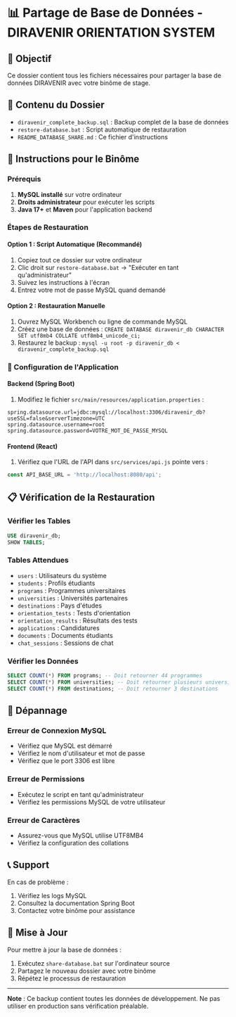 # 📊 Partage de Base de Données - DIRAVENIR ORIENTATION SYSTEM

## 🎯 Objectif
Ce dossier contient tous les fichiers nécessaires pour partager la base de données DIRAVENIR avec votre binôme de stage.

## 📁 Contenu du Dossier
- `diravenir_complete_backup.sql` : Backup complet de la base de données
- `restore-database.bat` : Script automatique de restauration
- `README_DATABASE_SHARE.md` : Ce fichier d'instructions

## 🚀 Instructions pour le Binôme

### Prérequis
1. **MySQL installé** sur votre ordinateur
2. **Droits administrateur** pour exécuter les scripts
3. **Java 17+** et **Maven** pour l'application backend

### Étapes de Restauration

#### Option 1 : Script Automatique (Recommandé)
1. Copiez tout ce dossier sur votre ordinateur
2. Clic droit sur `restore-database.bat` → "Exécuter en tant qu'administrateur"
3. Suivez les instructions à l'écran
4. Entrez votre mot de passe MySQL quand demandé

#### Option 2 : Restauration Manuelle
1. Ouvrez MySQL Workbench ou ligne de commande MySQL
2. Créez une base de données : `CREATE DATABASE diravenir_db CHARACTER SET utf8mb4 COLLATE utf8mb4_unicode_ci;`
3. Restaurez le backup : `mysql -u root -p diravenir_db < diravenir_complete_backup.sql`

### 🔧 Configuration de l'Application

#### Backend (Spring Boot)
1. Modifiez le fichier `src/main/resources/application.properties` :
```properties
spring.datasource.url=jdbc:mysql://localhost:3306/diravenir_db?useSSL=false&serverTimezone=UTC
spring.datasource.username=root
spring.datasource.password=VOTRE_MOT_DE_PASSE_MYSQL
```

#### Frontend (React)
1. Vérifiez que l'URL de l'API dans `src/services/api.js` pointe vers :
```javascript
const API_BASE_URL = 'http://localhost:8080/api';
```

## 📋 Vérification de la Restauration

### Vérifier les Tables
```sql
USE diravenir_db;
SHOW TABLES;
```

### Tables Attendues
- `users` : Utilisateurs du système
- `students` : Profils étudiants
- `programs` : Programmes universitaires
- `universities` : Universités partenaires
- `destinations` : Pays d'études
- `orientation_tests` : Tests d'orientation
- `orientation_results` : Résultats des tests
- `applications` : Candidatures
- `documents` : Documents étudiants
- `chat_sessions` : Sessions de chat

### Vérifier les Données
```sql
SELECT COUNT(*) FROM programs; -- Doit retourner 44 programmes
SELECT COUNT(*) FROM universities; -- Doit retourner plusieurs universités
SELECT COUNT(*) FROM destinations; -- Doit retourner 3 destinations
```

## 🚨 Dépannage

### Erreur de Connexion MySQL
- Vérifiez que MySQL est démarré
- Vérifiez le nom d'utilisateur et mot de passe
- Vérifiez que le port 3306 est libre

### Erreur de Permissions
- Exécutez le script en tant qu'administrateur
- Vérifiez les permissions MySQL de votre utilisateur

### Erreur de Caractères
- Assurez-vous que MySQL utilise UTF8MB4
- Vérifiez la configuration des collations

## 📞 Support
En cas de problème :
1. Vérifiez les logs MySQL
2. Consultez la documentation Spring Boot
3. Contactez votre binôme pour assistance

## 🔄 Mise à Jour
Pour mettre à jour la base de données :
1. Exécutez `share-database.bat` sur l'ordinateur source
2. Partagez le nouveau dossier avec votre binôme
3. Répétez le processus de restauration

---
**Note** : Ce backup contient toutes les données de développement. Ne pas utiliser en production sans vérification préalable.
